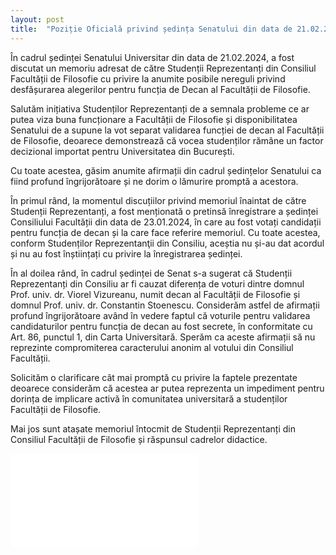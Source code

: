 ```yaml
---
layout: post
title:  "Poziție Oficială privind ședința Senatului din data de 21.02.2024"
---
```


În cadrul ședinței Senatului Universitar din data de 21.02.2024, a fost discutat un memoriu adresat de către Studenții Reprezentanți din Consiliul Facultății de Filosofie cu privire la anumite posibile nereguli privind desfășurarea alegerilor pentru funcția de Decan al Facultății de Filosofie.

Salutăm inițiativa Studenților Reprezentanți de a semnala probleme ce ar putea viza buna funcționare a Facultății de Filosofie și disponibilitatea Senatului de a supune la vot separat validarea funcției de decan al Facultății de Filosofie, deoarece demonstrează că vocea studenților rămâne un factor decizional importat pentru Universitatea din București.

Cu toate acestea, găsim anumite afirmații din cadrul ședințelor Senatului ca fiind profund îngrijorătoare și ne dorim o lămurire promptă a acestora.

În primul rând, la momentul discuțiilor privind memoriul înaintat de către Studenții Reprezentanți, a fost menționată o pretinsă înregistrare a ședinței Consiliului Facultății din data de 23.01.2024, în care au fost votați candidații pentru funcția de decan și la care face referire memoriul. Cu toate acestea, conform Studenților Reprezentanţii din Consiliu, aceștia nu și-au dat acordul și nu au fost înștiințați cu privire la înregistrarea ședinței.

În al doilea rând, în cadrul ședinței de Senat s-a sugerat că Studenții Reprezentanți din Consiliu ar fi cauzat diferența de voturi dintre domnul Prof. univ. dr. Viorel Vizureanu, numit decan al Facultății de Filosofie și domnul Prof. univ. dr. Constantin Stoenescu. Considerăm astfel de afirmații profund îngrijorătoare având în vedere faptul că voturile pentru validarea candidaturilor pentru funcția de decan au fost secrete, în conformitate cu Art. 86, punctul 1, din Carta Universitară. Sperăm ca aceste afirmații să nu reprezinte compromiterea caracterului anonim al votului din Consiliul Facultății.

Solicităm o clarificare cât mai promptă cu privire la faptele prezentate deoarece considerăm că acestea ar putea reprezenta un impediment pentru dorința de implicare activă în comunitatea universitară a studenților Facultății de Filosofie.

Mai jos sunt atașate memoriul întocmit de Studenții Reprezentanți din Consiliul Facultății de Filosofie și răspunsul cadrelor didactice.

![documentul din consiliu](asociatia-philos/media/documente/240214-memoriu-si-raspuns.pdf)